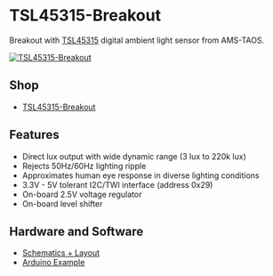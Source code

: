 # TSL45315-Breakout
Breakout with [TSL45315](http://www.ams.com/eng/Products/Light-Sensors/Ambient-Light-Sensor-ALS/TSL45315) digital ambient light sensor from AMS-TAOS.

[![TSL45315-Breakout](https://raw.github.com/watterott/TSL45315-Breakout/master/pcb/TSL45315-Breakout_v10.jpg)](http://www.watterott.com/en/TSL45315-Breakout)


## Shop
* [TSL45315-Breakout](http://www.watterott.com/en/TSL45315-Breakout)


## Features
* Direct lux output with wide dynamic range (3 lux to 220k lux)
* Rejects 50Hz/60Hz lighting ripple
* Approximates human eye response in diverse lighting conditions
* 3.3V - 5V tolerant I2C/TWI interface (address 0x29)
* On-board 2.5V voltage regulator
* On-board level shifter


## Hardware and Software
* [Schematics + Layout](https://github.com/watterott/TSL45315-Breakout/tree/master/pcb)
* [Arduino Example](https://github.com/watterott/TSL45315-Breakout/tree/master/src)
